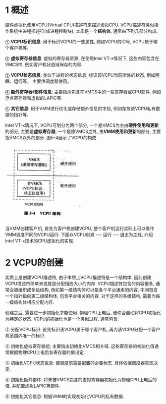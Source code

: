 # 1 概述

硬件虚拟化使用VCPU(Virtual CPU)描述符来描述虚拟CPU. VCPU描述符类似操作系统中进程描述符(或进程控制块), 本质是一个**结构体**, 通常由下列几部分构成.

⓵ **VCPU标识信息**: 用于标识VCPU的一些属性, 例如VCPU的ID号, VCPU属于哪个客户机等.

⓶ **虚拟寄存器信息**: 虚拟的寄存器资源, 在使用Intel VT\-x情况下, 这些内容包含在VMCS中, 例如客户机状态域保存的内容.

⓷ **VCPU状态信息**: 类似于进程的状态信息, 标识该VCPU当前所处的状态, 例如睡眠、运行等， 主要供调度器使用。

⓸ **额外寄存器/部件信息**: 主要指未包含在VMCS中的一些寄存器或CPU部件. 例如浮点寄存器和虚拟的LAPIC等.

⓹ **其它信息**: 用于VMM进行优化或存储额外信息的字段, 例如存放该VCPU私有数据的指针等.

Intel VT\-x情况下, VCPU可划分为两个部分, 一个是VMCS为主由**硬件使用和更新**的部分, 主要是**虚拟寄存器**; 一个是除VMCS之外, 由**VMM使用和更新**的部分, 主要指VMCS以外的部分. 图5\-4展示了VCPU的构成.

![config](./images/11.png)

当VMM创建客户机, 首先为客户机创建VCPU, 整个客户机运行实际上可以看作VMM调度不同的VCPU运行. 下面以VCPU创建 --- 运行 --- 退出为主线, 介绍Intel VT\-x技术的CPU虚拟化的实现.

# 2 VCPU的创建

实质上是创建VCPU描述符, 由于本质上VCPU描述符是一个结构体, 因此创建VCPU描述符简单来说就是分配相应大小的内存. VCPU描述符包含的内容很多, 通常会被组织成多级结构, 例如第一级结构体可以是各个平台通用的内容, 中间包含一个指针指向第二级结构体, 包含平台相关的内容. 对于这样的多级结构, 需要为每一级结构体相应分配内存.

创建之后, 需要进一步初始化才能使用. 物理CPU上电后, 硬件会自动将CPU初始化为特定的状态. VCPU的初始化也是一个类似过程. 通常包含:

⓵ 分配VCPU标识: 首先标识该VCPU属于哪个客户机, 再为该VCPU分配一个客户机范围内唯一的标识.

⓶ 初始化虚拟寄存器组: 主要指出初始化VMCS相关域. 这些寄存器的初始化值通常根据物理CPU上电后各寄存器的值设定.

⓷ 初始化VCPU状态信息: 被调度前需要配置的必要标志. 具体依据调度器实现决定.

⓸ 初始化额外部件: 将未被VMCS包含的虚拟寄存器初始化为物理CPU上电后的值, 并配置虚拟LAPIC等部件.

⓹ 初始化其它信息: 根据VMM的实现初始化VCPU的私有数据.




